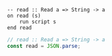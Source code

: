 ```applescript
-- read :: Read a => String -> a
on read (s)
    run script s
end read
```


```javascript
// read :: Read a => String -> a
const read = JSON.parse;
```